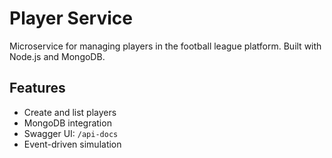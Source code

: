 # Player Service

Microservice for managing players in the football league platform. Built with Node.js and MongoDB.

## Features

- Create and list players
- MongoDB integration
- Swagger UI: `/api-docs`
- Event-driven simulation
